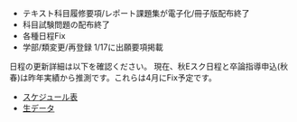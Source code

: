 ﻿---
layout: post
categories: [慶應通信, News]
tags: [慶應通信, NL]
author: tmo
---
* テキスト科目履修要項/レポート課題集が電子化/冊子版配布終了
* 科目試験問題の配布終了
* 各種日程Fix
* 学部/類変更/再登録 1/17に出願要項掲載

日程の更新詳細は以下を確認ください。
現在、秋Eスク日程と卒論指導申込(秋春)は昨年実績から推測です。これらは4月にFix予定です。

* [スケジュール表](https://tmo1031.github.io/kcc-tips/schedule.html)
* [生データ](https://github.com/tmo1031/kcc-tips/blob/main/schedule/Schedule-2025.mmd)
